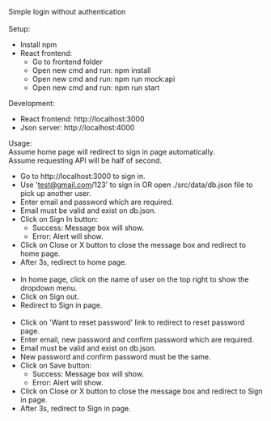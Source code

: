 Simple login without authentication  
&nbsp;  
Setup:
- Install npm   
- React frontend:
    * Go to frontend folder
    * Open new cmd and run: npm install
    * Open new cmd and run: npm run mock:api
    * Open new cmd and run: npm run start

Development:
- React frontend: http://localhost:3000
- Json server: http://localhost:4000

Usage:  
Assume home page will redirect to sign in page automatically.  
Assume requesting API will be half of second.  
- Go to http://localhost:3000 to sign in.
- Use 'test@gmail.com/123' to sign in OR open ./src/data/db.json file to pick up another user.
- Enter email and password which are required.
- Email must be valid and exist on db.json.
- Click on Sign In button:
    * Success: Message box will show.
    * Error: Alert will show.
- Click on Close or X button to close the message box and redirect to home page.
- After 3s, redirect to home page.  
&nbsp;  
- In home page, click on the name of user on the top right to show the dropdown menu.
- Click on Sign out.
- Redirect to Sign in page.  
&nbsp;  
- Click on 'Want to reset password' link to redirect to reset password page.
- Enter email, new password and confirm password which are required.
- Email must be valid and exist on db.json.
- New password and confirm password must be the same.
- Click on Save button:
    * Success: Message box will show.
    * Error: Alert will show.
- Click on Close or X button to close the message box and redirect to Sign in page.
- After 3s, redirect to Sign in page.  